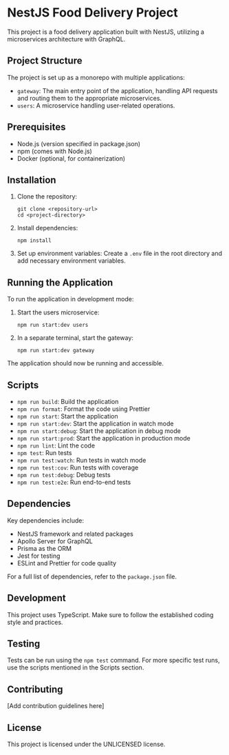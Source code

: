 # NestJS Food Delivery Project

This project is a food delivery application built with NestJS, utilizing a microservices architecture with GraphQL.

## Project Structure

The project is set up as a monorepo with multiple applications:

- `gateway`: The main entry point of the application, handling API requests and routing them to the appropriate microservices.
- `users`: A microservice handling user-related operations.

## Prerequisites

- Node.js (version specified in package.json)
- npm (comes with Node.js)
- Docker (optional, for containerization)

## Installation

1. Clone the repository:

   ```
   git clone <repository-url>
   cd <project-directory>
   ```

2. Install dependencies:

   ```
   npm install
   ```

3. Set up environment variables:
   Create a `.env` file in the root directory and add necessary environment variables.

## Running the Application

To run the application in development mode:

1. Start the users microservice:

   ```
   npm run start:dev users
   ```

2. In a separate terminal, start the gateway:
   ```
   npm run start:dev gateway
   ```

The application should now be running and accessible.

## Scripts

- `npm run build`: Build the application
- `npm run format`: Format the code using Prettier
- `npm run start`: Start the application
- `npm run start:dev`: Start the application in watch mode
- `npm run start:debug`: Start the application in debug mode
- `npm run start:prod`: Start the application in production mode
- `npm run lint`: Lint the code
- `npm test`: Run tests
- `npm run test:watch`: Run tests in watch mode
- `npm run test:cov`: Run tests with coverage
- `npm run test:debug`: Debug tests
- `npm run test:e2e`: Run end-to-end tests

## Dependencies

Key dependencies include:

- NestJS framework and related packages
- Apollo Server for GraphQL
- Prisma as the ORM
- Jest for testing
- ESLint and Prettier for code quality

For a full list of dependencies, refer to the `package.json` file.

## Development

This project uses TypeScript. Make sure to follow the established coding style and practices.

## Testing

Tests can be run using the `npm test` command. For more specific test runs, use the scripts mentioned in the Scripts section.

## Contributing

[Add contribution guidelines here]

## License

This project is licensed under the UNLICENSED license.

